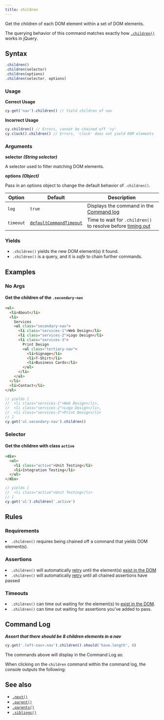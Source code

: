 ```yaml
---
title: children
---
```


Get the children of each DOM element within a set of DOM elements.

<Alert type="info">

The querying behavior of this command matches exactly how
[`.children()`](http://api.jquery.com/children) works in jQuery.

</Alert>

## Syntax

```javascript
.children()
.children(selector)
.children(options)
.children(selector, options)
```

### Usage

**<Icon name="check-circle" color="green"></Icon> Correct Usage**

```javascript
cy.get('nav').children() // Yield children of nav
```

**<Icon name="exclamation-triangle" color="red"></Icon> Incorrect Usage**

```javascript
cy.children() // Errors, cannot be chained off 'cy'
cy.clock().children() // Errors, 'clock' does not yield DOM elements
```

### Arguments

**<Icon name="angle-right"></Icon> selector** **_(String selector)_**

A selector used to filter matching DOM elements.

**<Icon name="angle-right"></Icon> options** **_(Object)_**

Pass in an options object to change the default behavior of `.children()`.

| Option    | Default                                                              | Description                                                                              |
| --------- | -------------------------------------------------------------------- | ---------------------------------------------------------------------------------------- |
| `log`     | `true`                                                               | Displays the command in the [Command log](/guides/core-concepts/cypress-app#Command-Log) |
| `timeout` | [`defaultCommandTimeout`](/guides/references/configuration#Timeouts) | Time to wait for `.children()` to resolve before [timing out](#Timeouts)                 |

### Yields [<Icon name="question-circle"/>](/guides/core-concepts/introduction-to-cypress#Subject-Management)

- `.children()` yields the new DOM element(s) it found.
- `.children()` is a query, and it is _safe_ to chain further commands.

## Examples

### No Args

#### Get the children of the `.secondary-nav`

```html
<ul>
  <li>About</li>
  <li>
    Services
    <ul class="secondary-nav">
      <li class="services-1">Web Design</li>
      <li class="services-2">Logo Design</li>
      <li class="services-3">
        Print Design
        <ul class="tertiary-nav">
          <li>Signage</li>
          <li>T-Shirt</li>
          <li>Business Cards</li>
        </ul>
      </li>
    </ul>
  </li>
  <li>Contact</li>
</ul>
```

```javascript
// yields [
//  <li class="services-1">Web Design</li>,
//  <li class="services-2">Logo Design</li>,
//  <li class="services-3">Print Design</li>
// ]
cy.get('ul.secondary-nav').children()
```

### Selector

#### Get the children with class `active`

```html
<div>
  <ul>
    <li class="active">Unit Testing</li>
    <li>Integration Testing</li>
  </ul>
</div>
```

```javascript
// yields [
//  <li class="active">Unit Testing</li>
// ]
cy.get('ul').children('.active')
```

## Rules

### Requirements [<Icon name="question-circle"/>](/guides/core-concepts/introduction-to-cypress#Chains-of-Commands)

<List><li>`.children()` requires being chained off a command that yields DOM
element(s).</li></List>

### Assertions [<Icon name="question-circle"/>](/guides/core-concepts/introduction-to-cypress#Assertions)

<List><li>`.children()` will automatically
[retry](/guides/core-concepts/retry-ability) until the element(s)
[exist in the DOM](/guides/core-concepts/introduction-to-cypress#Default-Assertions)</li><li>`.children()`
will automatically [retry](/guides/core-concepts/retry-ability) until all
chained assertions have passed</li></List>

### Timeouts [<Icon name="question-circle"/>](/guides/core-concepts/introduction-to-cypress#Timeouts)

<List><li>`.children()` can time out waiting for the element(s) to
[exist in the DOM](/guides/core-concepts/introduction-to-cypress#Default-Assertions).</li><li>`.children()`
can time out waiting for assertions you've added to pass.</li></List>

## Command Log

**_Assert that there should be 8 children elements in a nav_**

```javascript
cy.get('.left-nav>.nav').children().should('have.length', 8)
```

The commands above will display in the Command Log as:

<DocsImage src="/img/api/children/children-elements-shown-in-command-log.png" alt="Command log for children" ></DocsImage>

When clicking on the `children` command within the command log, the console
outputs the following:

<DocsImage src="/img/api/children/children-yielded-in-console.png" alt="console.log for children" ></DocsImage>

## See also

- [`.next()`](/api/commands/next)
- [`.parent()`](/api/commands/parent)
- [`.parents()`](/api/commands/parents)
- [`.siblings()`](/api/commands/siblings)
